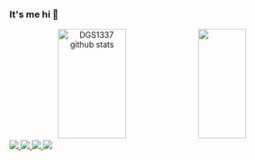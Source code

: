 ### It's me hi 👋
<div style="text-align: center;">
  <img width="49%" height="195px" src="https://github-readme-stats-sigma-five.vercel.app/api?username=anapaulab3rto&show_icons=true&count_private=true&hide_border=true&title_color=ecf2f8&icon_color=0d1117&text_color=FFFFFF&bg_color=0d1117" alt="DGS1337 github stats" /> 
  <img width="41%" height="195px" src="https://github-readme-stats-sigma-five.vercel.app/api/top-langs/?username=anapaulab3rto&layout=compact&hide_border=true&title_color=ecf2f8&text_color=FFFFFF&bg_color=0d1117" />
</div>
<div>
  <a href=""><img src="https://img.shields.io/badge/Steam-0d1117?style=for-the-badge&logo=steam&logoColor=white" /></a><a href="">
    <img src="https://img.shields.io/badge/Telegram-0d1117?style=for-the-badge&logo=telegram&logoColor=white"/>
  </a>
  <a href=""><img src="https://img.shields.io/badge/Github-0d1117?style=for-the-badge&logo=github&logoColor=white" /></a><a href="">
    <img src="https://img.shields.io/badge/Discord-0d1117?style=for-the-badge&logo=discord&logoColor=white" /></a>
</div>

